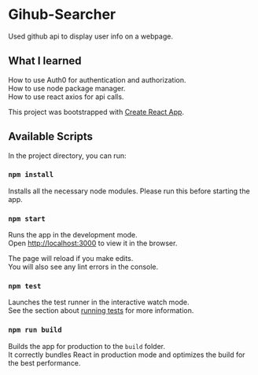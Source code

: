 # Gihub-Searcher
Used github api to display user info on a webpage.

## What I learned
How to use Auth0 for authentication and authorization. <br>
How to use node package manager. <br>
How to use react axios for api calls. <br>




This project was bootstrapped with [Create React App](https://github.com/facebook/create-react-app).
## Available Scripts

In the project directory, you can run:

### `npm install`

Installs all the necessary node modules. Please run this before starting the app.

### `npm start`

Runs the app in the development mode.<br>
Open [http://localhost:3000](http://localhost:3000) to view it in the browser.

The page will reload if you make edits.<br>
You will also see any lint errors in the console.

### `npm test`

Launches the test runner in the interactive watch mode.<br>
See the section about [running tests](https://facebook.github.io/create-react-app/docs/running-tests) for more information.

### `npm run build`

Builds the app for production to the `build` folder.<br>
It correctly bundles React in production mode and optimizes the build for the best performance.

